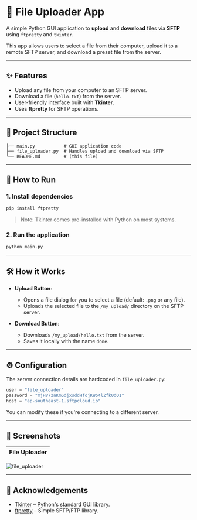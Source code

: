 

# 📂 File Uploader App

A simple Python GUI application to **upload** and **download** files via **SFTP** using `ftpretty` and `tkinter`.

This app allows users to select a file from their computer, upload it to a remote SFTP server, and download a preset file from the server.

---

## ✨ Features

- Upload any file from your computer to an SFTP server.
- Download a file (`hello.txt`) from the server.
- User-friendly interface built with **Tkinter**.
- Uses **ftpretty** for SFTP operations.

---

## 📂 Project Structure

```
├── main.py           # GUI application code
├── file_uploader.py  # Handles upload and download via SFTP
└── README.md         # (this file)
```

---

## 🚀 How to Run


### 1. Install dependencies
```bash
pip install ftpretty
```

> Note: Tkinter comes pre-installed with Python on most systems.

### 2. Run the application
```bash
python main.py
```

---

## 🛠 How it Works

- **Upload Button**:
  - Opens a file dialog for you to select a file (default: `.png` or any file).
  - Uploads the selected file to the `/my_upload/` directory on the SFTP server.

- **Download Button**:
  - Downloads `/my_upload/hello.txt` from the server.
  - Saves it locally with the name `done`.

---

## ⚙️ Configuration

The server connection details are hardcoded in `file_uploader.py`:

```python
user = "file_uploader"
password = "mjHV7znKmGdjxsddHfojKWo4lZfk0dO1"
host = "ap-southeast-1.sftpcloud.io"
```
You can modify these if you're connecting to a different server.

---

## 📸 Screenshots

| File Uploader  | 
|:-------------:|
![file_uploader](https://github.com/user-attachments/assets/8f4ba53f-73ff-4072-abb4-b56c08dc784c)


---

## 🙌 Acknowledgements

- [Tkinter](https://docs.python.org/3/library/tkinter.html) – Python's standard GUI library.
- [ftpretty](https://pypi.org/project/ftpretty/) – Simple SFTP/FTP library.
